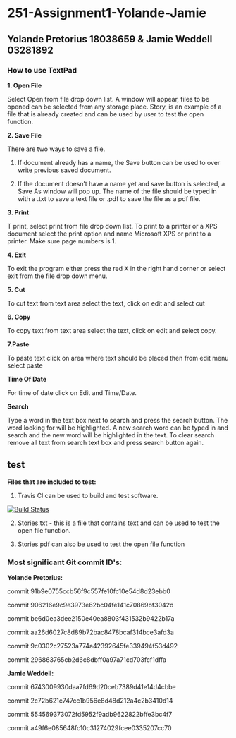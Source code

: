 # 251-Assignment1-Yolande-Jamie

## Yolande Pretorius 18038659 & Jamie Weddell 03281892

### How to use TextPad


__1. Open File__ 

Select Open from file drop down list. A window will appear, files to be opened can be selected from any storage place. Story, is an example of a file that is already created and can be used by user to test the open function.  


__2. Save File__

There are two ways to save a file.

1. If document already has a name, the Save button can be used to over write previous saved document. 

2. If the document doesn’t have a name yet and save button is selected, a Save As window will pop up. The name of the file should be typed in with a .txt to save a text file or .pdf to save the file as a pdf file.


__3. Print__

T print, select print from file drop down list. 
To print to a printer or a XPS document select the print option and name Microsoft XPS or print to a printer. Make sure page numbers is 1. 


__4. Exit__

To exit the program either press the red X in the right hand corner or select exit from the file drop down menu. 

__5. Cut__

To cut text from text area select the text, click on edit and select cut  

__6. Copy__

To copy text from text area select the text, click on edit and select copy.  

__7.Paste__

To paste text click on area where text should be placed then from edit menu select paste 

__Time Of Date__

For time of date click on Edit and Time/Date.

__Search__ 

Type a word in the text box next to search and press the search button. The word looking for will be highlighted. A new search word can be typed in and search and the new word will be highlighted in the text.  To clear search remove all text from search text box and press search button again. 


## test

__Files that are included to test:__ 

1. Travis Cl can be used to build and test software.

[![Build Status](https://travis-ci.com/YolandePretorius/251-Assignment1-Yolande-Jamie.svg?token=DvnouvyCuJLokTqu4RGf&branch=master)](https://travis-ci.com/YolandePretorius/251-Assignment1-Yolande-Jamie)

2. Stories.txt - this is a file that contains text and can be used to test the open file function.

2. Stories.pdf can also be used to test the open file function

### Most significant Git commit ID's:

__Yolande Pretorius:__

commit 91b9e0755ccb56f9c557fe10fc10e54d8d23ebb0

commit 906216e9c9e3973e62bc04fe141c70869bf3042d

commit be6d0ea3dee2150e40ea8803f431532b9422b17a

commit aa26d6027c8d89b72bac8478bcaf314bce3afd3a

commit 9c0302c27523a774a42392645fe339494f53d492

commit 296863765cb2d6c8dbff0a97a71cd703fcf1dffa


__Jamie Weddell:__

commit 6743009930daa7fd69d20ceb7389d41e14d4cbbe

commit 2c72b621c747cc1b956e8d48d212a4c2b3410d14

commit 554569373072fd5952f9adb9622822bffe3bc4f7

commit a49f6e085648fc10c31274029fcee0335207cc70
